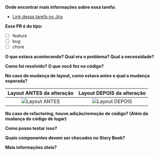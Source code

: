 **Onde encontrar mais informações sobre essa tarefa:**

- <a href="LINK_DA_TASK_NO_JIRA_AQUI" target="_BLANK">Link dessa tarefa no Jira</a>

**Esse PR é do tipo:**

- [ ] feature
- [ ] bug
- [ ] chore

**O que estava acontecendo? Qual era o problema? Qual a necessidade?**

<!-- Descrição do problema. -->

**Como foi resolvido? O que você fez no código?**

<!-- Aqui podemos falar sobre a solução de forma geral e também da lógica na sequência de commits, para facilitar a leitura do código por parte do revisor. -->

**No caso de mudança de layout, como estava antes e qual a mudança esperada?**

|    Layout ANTES da alteração    |    Layout DEPOIS da alteração    |
| :-----------------------------: | :------------------------------: |
| ![Layout ANTES](#URL_DA-IMAGEM) | ![Layout DEPOIS](#URL_DA-IMAGEM) |

**No caso de refactoring, houve adição/remoção de código? (Além da mudança do código de lugar)**

<!-- Às vezes, há mudança de lugar de blocos de código. Além disso, também pode haver adição/remoção de código e fica difícil de rastrear nas alterações do PR. -->

**Como posso testar isso?**

<!-- Rodar `npm install`? Mudar valores de feature toogle? Como chegar na tela alterada? -->

**Quais componentes devem ser checados no Story Book?**

<!-- Lista de Componentes -->

**Mais informações úteis?**

<!-- Inclua informações adicionais que você ache necessárias. -->
